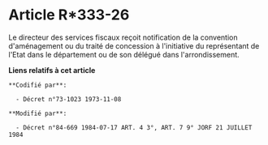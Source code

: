# Article R*333-26

Le directeur des services fiscaux reçoit notification de la convention d'aménagement ou du traité de concession à
l'initiative du représentant de l'Etat dans le département ou de son délégué dans l'arrondissement.

**Liens relatifs à cet article**

	**Codifié par**:

	  - Décret n°73-1023 1973-11-08

	**Modifié par**:

	  - Décret n°84-669 1984-07-17 ART. 4 3°, ART. 7 9° JORF 21 JUILLET 1984
